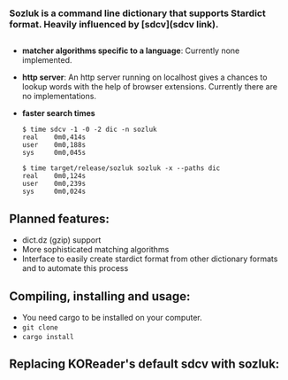 ### Sozluk is a command line dictionary that supports Stardict format. Heavily influenced by [sdcv](sdcv link). 

## 

* **matcher algorithms specific to a language**:  Currently none implemented. 

* **http server**: An http server running on localhost gives a chances to lookup words with the help of browser extensions. Currently there are no implementations.

* **faster search times** 

    ``` shell
    $ time sdcv -1 -0 -2 dic -n sozluk 
    real	0m0,414s
    user	0m0,188s
    sys 	0m0,045s
    
    $ time target/release/sozluk sozluk -x --paths dic
    real	0m0,124s
    user	0m0,239s
    sys 	0m0,024s 
    ```  


## Planned features: 

* dict.dz (gzip) support
* More sophisticated matching algorithms
* Interface to easily create stardict format from other dictionary formats and to automate this process

## Compiling, installing and usage:

* You need cargo to be installed on your computer.  
* `git clone ` 
* `cargo install`

## Replacing KOReader's default sdcv with sozluk: 